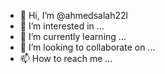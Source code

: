- 👋 Hi, I’m @ahmedsalah22l
- 👀 I’m interested in ...
- 🌱 I’m currently learning ...
- 💞️ I’m looking to collaborate on ...
- 📫 How to reach me ...

<!---
ahmedsalah22l/ahmedsalah22l is a ✨ special ✨ repository because its `README.md` (this file) appears on your GitHub profile.
You can click the Preview link to take a look at your changes.
--->
